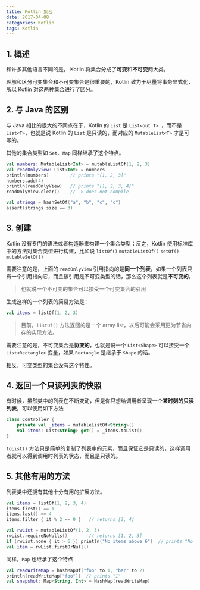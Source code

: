 ```yaml
---
title: Kotlin 集合
date: 2017-04-08
categories: Kotlin
tags: Kotlin
---
```


## 1. 概述

和许多其他语言不同的是， Kotlin 将集合分成了**可变**和**不可变**两大类。

理解和区分可变集合和不可变集合是很重要的，Kotlin 致力于尽量将事务显式化，所以 Kotlin 对这两种集合进行了区分。

<!-- more -->## 2. 与 Java 的区别

与 Java 相比的很大的不同点在于，Kotlin 的 `List` 是 `List<out T> `，而不是 `List<T>`，也就是说 Kotlin 的 `List` 是只读的，而对应的 `MutableList<T>` 才是可写的。

其他的集合类型如 `Set`、`Map` 同样继承了这个特点。

```kotlin
val numbers: MutableList<Int> = mutableListOf(1, 2, 3)
val readOnlyView: List<Int> = numbers
println(numbers)        // prints "[1, 2, 3]"
numbers.add(4)
println(readOnlyView)   // prints "[1, 2, 3, 4]"
readOnlyView.clear()    // -> does not compile

val strings = hashSetOf("a", "b", "c", "c")
assert(strings.size == 3)
```

## 3. 创建

Kotlin 没有专门的语法或者构造器来构建一个集合类型；反之，Kotlin 使用标准库中的方法对集合类型进行构建，比如说  `listOf()` `mutableListOf()` `setOf()` `mutableSetOf()`

需要注意的是，上面的 `readOnlyView` 引用指向的是**同一个列表**，如果一个列表只有一个引用指向它，而且该引用是不可变类型的话，那么这个列表就是**不可变的**。

> 也就说一个不可变的集合可以接受一个可变集合的引用


生成这样的一个列表的简易方法是：

```kotlin
val items = listOf(1, 2, 3)
```

> 目前，`listOf()` 方法返回的是一个 array list，以后可能会采用更为节省内存的实现方法。


需要注意的是，不可变集合是**协变的**，也就是说一个 `List<Shape>` 可以接受一个 `List<Rectangle>` 变量，如果 `Rectangle` 是继承于 `Shape` 的话。

相反，可变类型的集合没有这个特性。

<!-- more -->## 4. 返回一个只读列表的快照

有时候，虽然类中的列表在不断变动，但是你只想给调用者呈现一个**某时刻的只读列表**，可以使用如下方法

```kotlin
class Controller {
    private val _items = mutableListOf<String>()
    val items: List<String> get() = _items.toList()
}
```

`toList()` 方法只是简单的复制了列表中的元素，而且保证它是只读的，这样调用者就可以得到调用时列表的状态，而且是只读的。

## 5. 其他有用的方法

列表类中还拥有其他十分有用的扩展方法。

```kotlin
val items = listOf(1, 2, 3, 4)
items.first() == 1
items.last() == 4
items.filter { it % 2 == 0 }   // returns [2, 4]

val rwList = mutableListOf(1, 2, 3)
rwList.requireNoNulls()        // returns [1, 2, 3]
if (rwList.none { it > 6 }) println("No items above 6")  // prints "No items above 6"
val item = rwList.firstOrNull()
```

同样，`Map` 也继承了这个特点

```kotlin
val readWriteMap = hashMapOf("foo" to 1, "bar" to 2)
println(readWriteMap["foo"])  // prints "1"
val snapshot: Map<String, Int> = HashMap(readWriteMap)
```
